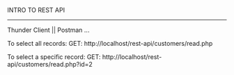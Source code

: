 INTRO TO REST  API

-------------------------------------------------------------------------------

Thunder Client || Postman ...

To select all records:
GET: http://localhost/rest-api/customers/read.php

To select a specific record:
GET: http://localhost/rest-api/customers/read.php?id=2